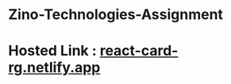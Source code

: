 # Zino-Technologies-Assignment
# Hosted Link : [react-card-rg.netlify.app](https://react-card-rg.netlify.app)
